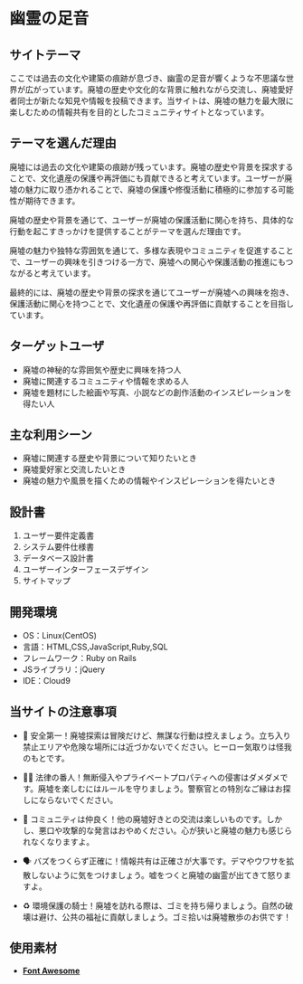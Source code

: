 # 幽霊の足音

## サイトテーマ
  ここでは過去の文化や建築の痕跡が息づき、幽霊の足音が響くような不思議な世界が広がっています。廃墟の歴史や文化的な背景に触れながら交流し、廃墟愛好者同士が新たな知見や情報を投稿できます。当サイトは、廃墟の魅力を最大限に楽しむための情報共有を目的としたコミュニティサイトとなっています。

## テーマを選んだ理由
廃墟には過去の文化や建築の痕跡が残っています。廃墟の歴史や背景を探求することで、文化遺産の保護や再評価にも貢献できると考えています。ユーザーが廃墟の魅力に取り憑かれることで、廃墟の保護や修復活動に積極的に参加する可能性が期待できます。

廃墟の歴史や背景を通じて、ユーザーが廃墟の保護活動に関心を持ち、具体的な行動を起こすきっかけを提供することがテーマを選んだ理由です。

廃墟の魅力や独特な雰囲気を通じて、多様な表現やコミュニティを促進することで、ユーザーの興味を引きつける一方で、廃墟への関心や保護活動の推進にもつながると考えています。

最終的には、廃墟の歴史や背景の探求を通じてユーザーが廃墟への興味を抱き、保護活動に関心を持つことで、文化遺産の保護や再評価に貢献することを目指しています。

## ターゲットユーザ

-   廃墟の神秘的な雰囲気や歴史に興味を持つ人
-   廃墟に関連するコミュニティや情報を求める人
-   廃墟を題材にした絵画や写真、小説などの創作活動のインスピレーションを得たい人

## 主な利用シーン

-   廃墟に関連する歴史や背景について知りたいとき
-   廃墟愛好家と交流したいとき
-   廃墟の魅力や風景を描くための情報やインスピレーションを得たいとき


## 設計書

1.  ユーザー要件定義書
2.  システム要件仕様書
3.  データベース設計書
4.  ユーザーインターフェースデザイン
5.  サイトマップ

## 開発環境

-   OS：Linux(CentOS)
-   言語：HTML,CSS,JavaScript,Ruby,SQL
-   フレームワーク：Ruby on Rails
-   JSライブラリ：jQuery
-   IDE：Cloud9

## 当サイトの注意事項

-   🚧 安全第一！廃墟探索は冒険だけど、無謀な行動は控えましょう。立ち入り禁止エリアや危険な場所には近づかないでください。ヒーロー気取りは怪我のもとです。

-   🕵️‍♂️ 法律の番人！無断侵入やプライベートプロパティへの侵害はダメダメです。廃墟を楽しむにはルールを守りましょう。警察官との特別なご縁はお探しにならないでください。
-  💬 コミュニティは仲良く！他の廃墟好きとの交流は楽しいものです。しかし、悪口や攻撃的な発言はおやめください。心が狭いと廃墟の魅力も感じられなくなりますよ。
-   🗣 バズをつくらず正確に！情報共有は正確さが大事です。デマやウワサを拡散しないように気をつけましょう。嘘をつくと廃墟の幽霊が出てきて怒りますよ。
-   ♻️ 環境保護の騎士！廃墟を訪れる際は、ゴミを持ち帰りましょう。自然の破壊は避け、公共の福祉に貢献しましょう。ゴミ拾いは廃墟散歩のお供です！

## 使用素材

-  [**Font Awesome**](https://fontawesome.com/)
